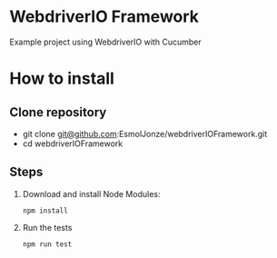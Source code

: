 # WebdriverIO Framework

Example project using WebdriverIO with Cucumber


# How to install

## Clone repository
- git clone git@github.com:EsmolJonze/webdriverIOFramework.git
- cd webdriverIOFramework


## Steps

1. Download and install Node Modules:

	`npm install`
	
2. Run the tests

    `npm run test`
